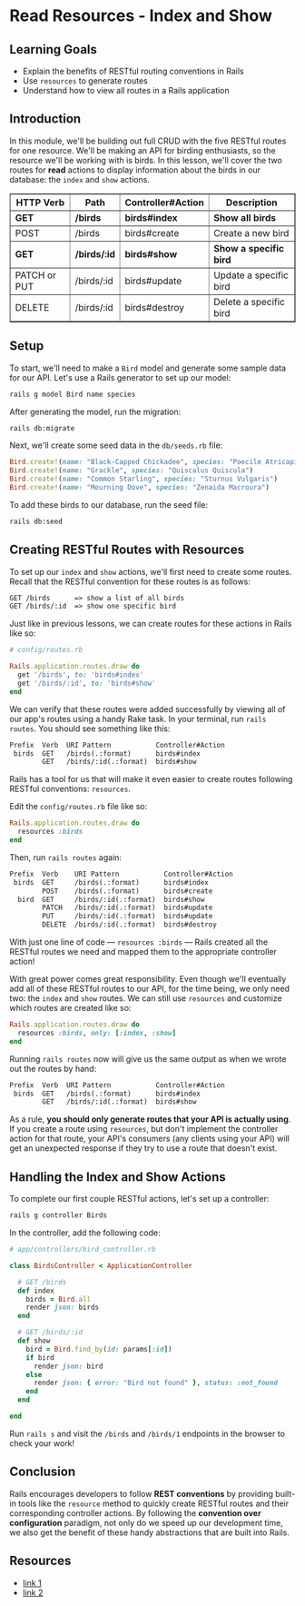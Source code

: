 # Read Resources - Index and Show

## Learning Goals

- Explain the benefits of RESTful routing conventions in Rails
- Use `resources` to generate routes
- Understand how to view all routes in a Rails application

## Introduction

In this module, we'll be building out full CRUD with the five RESTful routes for
one resource. We'll be making an API for birding enthusiasts, so the resource
we'll be working with is birds. In this lesson, we'll cover the two routes for
**read** actions to display information about the birds in our database: the
`index` and `show` actions.

<table border="1" cellpadding="4" cellspacing="0">
  <tr>
    <th>HTTP Verb</th>
    <th>Path</th>
    <th>Controller#Action</th>
    <th>Description</th>
  </tr>
  <tr>
    <td><strong>GET</strong></td>
    <td><strong>/birds</strong></td>
    <td><strong>birds#index</strong></td>
    <td><strong>Show all birds</strong></td>
  </tr>
  <tr>
    <td>POST</td>
    <td>/birds</td>
    <td>birds#create</td>
    <td>Create a new bird</td>
  </tr>
  <tr>
    <td><strong>GET</strong></td>
    <td><strong>/birds/:id</strong></td>
    <td><strong>birds#show</strong></td>
    <td><strong>Show a specific bird</strong></td>
  </tr>
  <tr>
    <td>PATCH or PUT</td>
    <td>/birds/:id</td>
    <td>birds#update</td>
    <td>Update a specific bird</td>
  </tr>
  <tr>
    <td>DELETE</td>
    <td>/birds/:id</td>
    <td>birds#destroy</td>
    <td>Delete a specific bird</td>
  </tr>
</table>

## Setup

To start, we'll need to make a `Bird` model and generate some sample data for
our API. Let's use a Rails generator to set up our model:

```sh
rails g model Bird name species
```

After generating the model, run the migration:

```sh
rails db:migrate
```

Next, we'll create some seed data in the `db/seeds.rb` file:

```rb
Bird.create!(name: "Black-Capped Chickadee", species: "Poecile Atricapillus")
Bird.create!(name: "Grackle", species: "Quiscalus Quiscula")
Bird.create!(name: "Common Starling", species: "Sturnus Vulgaris")
Bird.create!(name: "Mourning Dove", species: "Zenaida Macroura")
```

To add these birds to our database, run the seed file:

```sh
rails db:seed
```

## Creating RESTful Routes with Resources

To set up our `index` and `show` actions, we'll first need to create some
routes. Recall that the RESTful convention for these routes is as follows:

```txt
GET /birds      => show a list of all birds
GET /birds/:id  => show one specific bird
```

Just like in previous lessons, we can create routes for these actions in Rails
like so:

```rb
# config/routes.rb

Rails.application.routes.draw do
  get '/birds', to: 'birds#index'
  get '/birds/:id', to: 'birds#show'
end
```

We can verify that these routes were added successfully by viewing all of our
app's routes using a handy Rake task. In your terminal, run `rails routes`. You
should see something like this:

```txt
Prefix  Verb  URI Pattern           Controller#Action
 birds  GET   /birds(.:format)      birds#index
        GET   /birds/:id(.:format)  birds#show
```

Rails has a tool for us that will make it even easier to create routes following
RESTful conventions: `resources`.

Edit the `config/routes.rb` file like so:

```rb
Rails.application.routes.draw do
  resources :birds
end
```

Then, run `rails routes` again:

```txt
Prefix  Verb    URI Pattern           Controller#Action
 birds  GET     /birds(.:format)      birds#index
        POST    /birds(.:format)      birds#create
  bird  GET     /birds/:id(.:format)  birds#show
        PATCH   /birds/:id(.:format)  birds#update
        PUT     /birds/:id(.:format)  birds#update
        DELETE  /birds/:id(.:format)  birds#destroy
```

With just one line of code &mdash; `resources :birds` &mdash; Rails created all
the RESTful routes we need and mapped them to the appropriate controller action!

With great power comes great responsibility. Even though we'll eventually add
all of these RESTful routes to our API, for the time being, we only need two:
the `index` and `show` routes. We can still use `resources` and customize which
routes are created like so:

```rb
Rails.application.routes.draw do
  resources :birds, only: [:index, :show]
end
```

Running `rails routes` now will give us the same output as when we wrote out the
routes by hand:

```txt
Prefix  Verb  URI Pattern           Controller#Action
 birds  GET   /birds(.:format)      birds#index
        GET   /birds/:id(.:format)  birds#show
```

As a rule, **you should only generate routes that your API is actually using**.
If you create a route using `resources`, but don't implement the controller
action for that route, your API's consumers (any clients using your API) will
get an unexpected response if they try to use a route that doesn't exist.

## Handling the Index and Show Actions

To complete our first couple RESTful actions, let's set up a controller:

```sh
rails g controller Birds
```

In the controller, add the following code:

```rb
# app/controllers/bird_controller.rb

class BirdsController < ApplicationController

  # GET /birds
  def index
    birds = Bird.all
    render json: birds
  end

  # GET /birds/:id
  def show
    bird = Bird.find_by(id: params[:id])
    if bird
      render json: bird
    else
      render json: { error: "Bird not found" }, status: :not_found
    end
  end

end
```

Run `rails s` and visit the `/birds` and `/birds/1` endpoints in the browser to
check your work!

## Conclusion

Rails encourages developers to follow **REST conventions** by providing built-in
tools like the `resource` method to quickly create RESTful routes and their
corresponding controller actions. By following the **convention over
configuration** paradigm, not only do we speed up our development time, we also
get the benefit of these handy abstractions that are built into Rails.

## Resources

- [link 1](example.com)
- [link 2](example.com)
